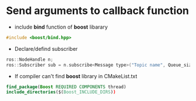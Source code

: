 # Send arguments to callback function

* include **bind** function of **boost** libarary
```c++
#include <boost/bind.hpp>
```

* Declare/defind subscriber
```c++
ros::NodeHandle n;
ros::Subscriber sub = n.subscribe<Message type>("Topic name", Queue_size, boost::bind(&callbackfunction, _1, &argument1, &argument2, ...));
```

* If compiler can't find **boost** library
in CMakeList.txt
```cmake
find_package(Boost REQUIRED COMPONENTS thread)
include_directories($(Boost_INCLUDE_DIRS))
```
